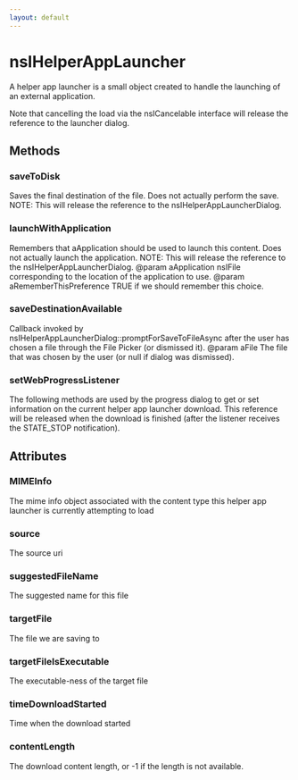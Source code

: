 ```yaml
---
layout: default
---
```


# nsIHelperAppLauncher #

A helper app launcher is a small object created to handle the launching
of an external application.

Note that cancelling the load via the nsICancelable interface will release
the reference to the launcher dialog.


## Methods ##

### saveToDisk ###

Saves the final destination of the file. Does not actually perform the
save.
NOTE: This will release the reference to the
nsIHelperAppLauncherDialog.


### launchWithApplication ###

Remembers that aApplication should be used to launch this content. Does
not actually launch the application.
NOTE: This will release the reference to the nsIHelperAppLauncherDialog.
@param aApplication nsIFile corresponding to the location of the application to use.
@param aRememberThisPreference TRUE if we should remember this choice.


### saveDestinationAvailable ###

Callback invoked by nsIHelperAppLauncherDialog::promptForSaveToFileAsync
after the user has chosen a file through the File Picker (or dismissed it).
@param aFile The file that was chosen by the user (or null if dialog was dismissed).


### setWebProgressListener ###

The following methods are used by the progress dialog to get or set
information on the current helper app launcher download.
This reference will be released when the download is finished (after the
listener receives the STATE_STOP notification).


## Attributes ##

### MIMEInfo ###

The mime info object associated with the content type this helper app
launcher is currently attempting to load


### source ###

The source uri


### suggestedFileName ###

The suggested name for this file


### targetFile ###

The file we are saving to


### targetFileIsExecutable ###

The executable-ness of the target file


### timeDownloadStarted ###

Time when the download started


### contentLength ###

The download content length, or -1 if the length is not available.

